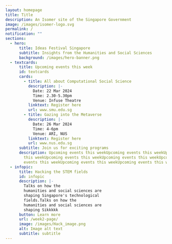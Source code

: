 ```yaml
---
layout: homepage
title: Title
description: An Isomer site of the Singapore Government
image: /images/isomer-logo.svg
permalink: /
notification: ""
sections:
  - hero:
      title: Ideas Festival Singapore
      subtitle: Insights from the Humanities and Social Sciences
      background: /images/hero-banner.png
  - textcards:
      title: Upcoming events this week
      id: textcards
      cards:
        - title: All about Computational Social Science
          description: |-
            Date: 22 Mar 2024
            Time: 2.30-5.30pm
            Venue: Infuse Theatre
          linktext: Register here
          url: www.smu.edu.sg
        - title: Gazing into the Metaverse
          description: |-
            Date: 26 Mar 2024
            Time: 4-6pm
            Venue: ARI, NUS
          linktext: Register here
          url: www.nus.edu.sg
      subtitle: Join us for exciting programs
      description: Upcoming events this weekUpcoming events this weekUpcoming events
        this weekUpcoming events this weekUpcoming events this weekUpcoming
        events this weekUpcoming events this weekUpcoming events this wee
  - infopic:
      title: Hacking the STEM fields
      id: infopic
      description: |-
        Talks on how the
        humanities and social sciences are
        shaping Singapore's technological
        fields.Talks on how the
        humanities and social sciences are
        shaping Sikkkkk
      button: Learn more
      url: /week2-page/
      image: /images/Hack_image.png
      alt: Image alt text
      subtitle: subtitle
---
```


